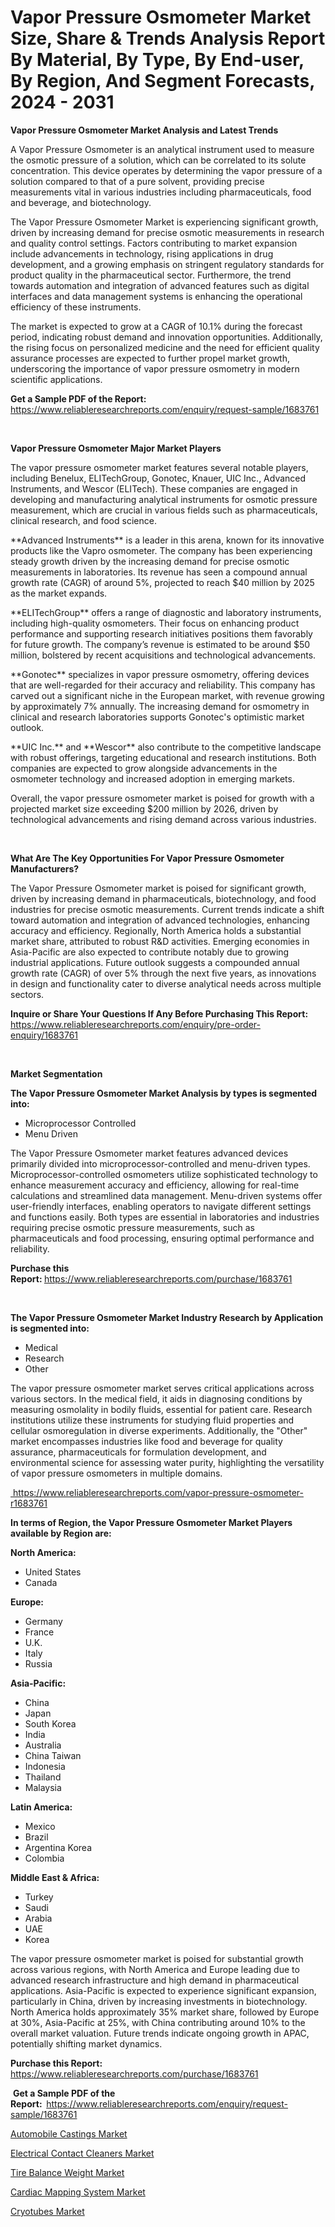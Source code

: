 <p><h1>Vapor Pressure Osmometer Market Size, Share & Trends Analysis Report By Material, By Type, By End-user, By Region, And Segment Forecasts, 2024 - 2031</h1></p><p><strong>Vapor Pressure Osmometer Market Analysis and Latest Trends</strong></p>
<p><p>A Vapor Pressure Osmometer is an analytical instrument used to measure the osmotic pressure of a solution, which can be correlated to its solute concentration. This device operates by determining the vapor pressure of a solution compared to that of a pure solvent, providing precise measurements vital in various industries including pharmaceuticals, food and beverage, and biotechnology.</p><p>The Vapor Pressure Osmometer Market is experiencing significant growth, driven by increasing demand for precise osmotic measurements in research and quality control settings. Factors contributing to market expansion include advancements in technology, rising applications in drug development, and a growing emphasis on stringent regulatory standards for product quality in the pharmaceutical sector. Furthermore, the trend towards automation and integration of advanced features such as digital interfaces and data management systems is enhancing the operational efficiency of these instruments.</p><p>The market is expected to grow at a CAGR of 10.1% during the forecast period, indicating robust demand and innovation opportunities. Additionally, the rising focus on personalized medicine and the need for efficient quality assurance processes are expected to further propel market growth, underscoring the importance of vapor pressure osmometry in modern scientific applications.</p></p>
<p><strong>Get a Sample PDF of the Report:&nbsp;</strong> <a href="https://www.reliableresearchreports.com/enquiry/request-sample/1683761?utm_campaign=16&utm_medium=2&utm_source=Github&utm_content=ia&utm_term=11112024&utm_id=vapor-pressure-osmometer">https://www.reliableresearchreports.com/enquiry/request-sample/1683761</a></p>
<p>&nbsp;</p>
<p><strong>Vapor Pressure Osmometer Major Market Players</strong></p>
<p><p>The vapor pressure osmometer market features several notable players, including Benelux, ELITechGroup, Gonotec, Knauer, UIC Inc., Advanced Instruments, and Wescor (ELITech). These companies are engaged in developing and manufacturing analytical instruments for osmotic pressure measurement, which are crucial in various fields such as pharmaceuticals, clinical research, and food science.</p><p>**Advanced Instruments** is a leader in this arena, known for its innovative products like the Vapro osmometer. The company has been experiencing steady growth driven by the increasing demand for precise osmotic measurements in laboratories. Its revenue has seen a compound annual growth rate (CAGR) of around 5%, projected to reach $40 million by 2025 as the market expands.</p><p>**ELITechGroup** offers a range of diagnostic and laboratory instruments, including high-quality osmometers. Their focus on enhancing product performance and supporting research initiatives positions them favorably for future growth. The company’s revenue is estimated to be around $50 million, bolstered by recent acquisitions and technological advancements.</p><p>**Gonotec** specializes in vapor pressure osmometry, offering devices that are well-regarded for their accuracy and reliability. This company has carved out a significant niche in the European market, with revenue growing by approximately 7% annually. The increasing demand for osmometry in clinical and research laboratories supports Gonotec's optimistic market outlook.</p><p>**UIC Inc.** and **Wescor** also contribute to the competitive landscape with robust offerings, targeting educational and research institutions. Both companies are expected to grow alongside advancements in the osmometer technology and increased adoption in emerging markets.</p><p>Overall, the vapor pressure osmometer market is poised for growth with a projected market size exceeding $200 million by 2026, driven by technological advancements and rising demand across various industries.</p></p>
<p>&nbsp;</p>
<p><strong>What Are The Key Opportunities For Vapor Pressure Osmometer Manufacturers?</strong></p>
<p><p>The Vapor Pressure Osmometer market is poised for significant growth, driven by increasing demand in pharmaceuticals, biotechnology, and food industries for precise osmotic measurements. Current trends indicate a shift toward automation and integration of advanced technologies, enhancing accuracy and efficiency. Regionally, North America holds a substantial market share, attributed to robust R&D activities. Emerging economies in Asia-Pacific are also expected to contribute notably due to growing industrial applications. Future outlook suggests a compounded annual growth rate (CAGR) of over 5% through the next five years, as innovations in design and functionality cater to diverse analytical needs across multiple sectors.</p></p>
<p><strong>Inquire or Share Your Questions If Any Before Purchasing This Report:</strong> <a href="https://www.reliableresearchreports.com/enquiry/pre-order-enquiry/1683761?utm_campaign=16&utm_medium=2&utm_source=Github&utm_content=ia&utm_term=11112024&utm_id=vapor-pressure-osmometer">https://www.reliableresearchreports.com/enquiry/pre-order-enquiry/1683761</a></p>
<p>&nbsp;</p>
<p><strong>Market Segmentation</strong></p>
<p><strong>The Vapor Pressure Osmometer Market Analysis by types is segmented into:</strong></p>
<p><ul><li>Microprocessor Controlled</li><li>Menu Driven</li></ul></p>
<p><p>The Vapor Pressure Osmometer market features advanced devices primarily divided into microprocessor-controlled and menu-driven types. Microprocessor-controlled osmometers utilize sophisticated technology to enhance measurement accuracy and efficiency, allowing for real-time calculations and streamlined data management. Menu-driven systems offer user-friendly interfaces, enabling operators to navigate different settings and functions easily. Both types are essential in laboratories and industries requiring precise osmotic pressure measurements, such as pharmaceuticals and food processing, ensuring optimal performance and reliability.</p></p>
<p><strong>Purchase this Report:&nbsp;</strong><a href="https://www.reliableresearchreports.com/purchase/1683761?utm_campaign=16&utm_medium=2&utm_source=Github&utm_content=ia&utm_term=11112024&utm_id=vapor-pressure-osmometer">https://www.reliableresearchreports.com/purchase/1683761</a></p>
<p>&nbsp;</p>
<p><strong>The Vapor Pressure Osmometer Market Industry Research by Application is segmented into:</strong></p>
<p><ul><li>Medical</li><li>Research</li><li>Other</li></ul></p>
<p><p>The vapor pressure osmometer market serves critical applications across various sectors. In the medical field, it aids in diagnosing conditions by measuring osmolality in bodily fluids, essential for patient care. Research institutions utilize these instruments for studying fluid properties and cellular osmoregulation in diverse experiments. Additionally, the "Other" market encompasses industries like food and beverage for quality assurance, pharmaceuticals for formulation development, and environmental science for assessing water purity, highlighting the versatility of vapor pressure osmometers in multiple domains.</p></p>
<p><a href="https://www.reliableresearchreports.com/vapor-pressure-osmometer-r1683761?utm_campaign=16&utm_medium=2&utm_source=Github&utm_content=ia&utm_term=11112024&utm_id=vapor-pressure-osmometer">&nbsp;https://www.reliableresearchreports.com/vapor-pressure-osmometer-r1683761</a></p>
<p><strong>In terms of Region, the Vapor Pressure Osmometer Market Players available by Region are:</strong></p>
<p>
    <p> <strong> North America: </strong>
        <ul>
            <li>United States</li>
            <li>Canada</li>
        </ul>
        </p> 
    <p> <strong> Europe: </strong>
        <ul>
            <li>Germany</li>
            <li>France</li>
            <li>U.K.</li>
            <li>Italy</li>
            <li>Russia</li>
        </ul>
        </p> 
    <p> <strong> Asia-Pacific: </strong>
        <ul>
            <li>China</li>
            <li>Japan</li>
            <li>South Korea</li>
            <li>India</li>
            <li>Australia</li>
            <li>China Taiwan</li>
            <li>Indonesia</li>
            <li>Thailand</li>
            <li>Malaysia</li>
        </ul>
        </p> 
    <p> <strong> Latin America: </strong>
        <ul>
            <li>Mexico</li>
            <li>Brazil</li>
            <li>Argentina Korea</li>
            <li>Colombia</li>
        </ul>
        </p> 
    <p> <strong> Middle East & Africa: </strong>
        <ul>
            <li>Turkey</li>
            <li>Saudi</li>
            <li>Arabia</li>
            <li>UAE</li>
            <li>Korea</li>
        </ul>
    </p>
    </p>
<p><p>The vapor pressure osmometer market is poised for substantial growth across various regions, with North America and Europe leading due to advanced research infrastructure and high demand in pharmaceutical applications. Asia-Pacific is expected to experience significant expansion, particularly in China, driven by increasing investments in biotechnology. North America holds approximately 35% market share, followed by Europe at 30%, Asia-Pacific at 25%, with China contributing around 10% to the overall market valuation. Future trends indicate ongoing growth in APAC, potentially shifting market dynamics.</p></p>
<p><strong>Purchase this Report: </strong><a href="https://www.reliableresearchreports.com/purchase/1683761?utm_campaign=16&utm_medium=2&utm_source=Github&utm_content=ia&utm_term=11112024&utm_id=vapor-pressure-osmometer">https://www.reliableresearchreports.com/purchase/1683761</a></p>
<p>&nbsp;<strong>Get a Sample PDF of the Report:&nbsp;&nbsp;</strong><a href="https://www.reliableresearchreports.com/enquiry/request-sample/1683761?utm_campaign=16&utm_medium=2&utm_source=Github&utm_content=ia&utm_term=11112024&utm_id=vapor-pressure-osmometer">https://www.reliableresearchreports.com/enquiry/request-sample/1683761</a></p>
<p><strong></strong></p>
<p><p><a href="https://www.linkedin.com/pulse/automobile-castings-market-global-analysis-trends-forecasts-zyhae?utm_campaign=16&utm_medium=2&utm_source=Github&utm_content=ia&utm_term=11112024&utm_id=vapor-pressure-osmometer">Automobile Castings Market</a></p><p><a href="https://github.com/cecilahoi7/Market-Research-Report-List-1/blob/main/electrical-contact-cleaners-market.md?utm_campaign=16&utm_medium=2&utm_source=Github&utm_content=ia&utm_term=11112024&utm_id=vapor-pressure-osmometer">Electrical Contact Cleaners Market</a></p><p><a href="https://www.linkedin.com/pulse/analyzing-global-tire-balance-weight-market-growth-prospects-bcnze?utm_campaign=16&utm_medium=2&utm_source=Github&utm_content=ia&utm_term=11112024&utm_id=vapor-pressure-osmometer">Tire Balance Weight Market</a></p><p><a href="https://issuu.com/reportprime-2/docs/cardiac-mapping-system-market-size-_0645a79a9d95d9?utm_campaign=16&utm_medium=2&utm_source=Github&utm_content=ia&utm_term=11112024&utm_id=vapor-pressure-osmometer">Cardiac Mapping System Market</a></p><p><a href="https://issuu.com/reportprime-2/docs/cryotubes-market-size-2030.pptx_8705834382dd4a?utm_campaign=16&utm_medium=2&utm_source=Github&utm_content=ia&utm_term=11112024&utm_id=vapor-pressure-osmometer">Cryotubes Market</a></p></p>